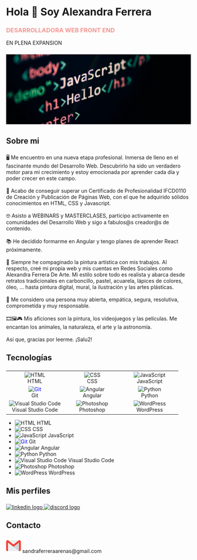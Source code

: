 <h1 align="left">Hola 👋 Soy Alexandra Ferrera</h1>
<h3 style="color:#f39792">DESARROLLADORA WEB FRONT END </h3>
<p>EN PLENA EXPANSION</p>

###

<img src="imgportada2.webp">

###

<h2 color="#9ebaa3" align="left">Sobre mi</h2>

###

<p align="left">🖥 Me encuentro en una nueva etapa profesional. Inmersa de lleno en el fascinante mundo del Desarrollo Web. Descubrirlo ha sido un verdadero motor para mi crecimiento y estoy emocionada por aprender cada día y poder crecer en este campo.<br><br>📑 Acabo de conseguir superar un Certificado de Profesionalidad IFCD0110 de Creación y Publicación de Páginas Web, con el que he adquirido sólidos conocimientos en HTML, CSS y Javascript.<br><br>🤓 Asisto a WEBINARS y MASTERCLASES, participo activamente en comunidades del Desarrollo Web y sigo a fabulos@s creador@s de contenido. <br><br>📚 He decidido formarme en Angular y tengo planes de aprender React próximamente.<br><br>🎨 Siempre he compaginado la pintura artística con mis trabajos. Al respecto, creé mi propia web y mis cuentas en Redes Sociales como Alexandra Ferrera De Arte. Mi estilo sobre todo es realista y abarca desde retratos tradicionales en carboncillo, pastel, acuarela, lápices de colores, óleo, ... hasta pintura digital, mural, la ilustración y las artes plásticas.<br><br>👩 Me considero una persona muy abierta, empática, segura, resolutiva, comprometida y muy responsable.<br><br>🎞🖼🎮 Mis aficiones son la pintura, los videojuegos y las películas. Me encantan los animales, la naturaleza, el arte y la astronomía.<br><br>Así que, gracias por leerme. ¡Salu2!</p>

###

<h2 align="left">Tecnologías</h2>

###

<table>
  <tr>
    <td align="center" width="33%">
      <img src="https://img.icons8.com/color/48/000000/html-5.png" alt="HTML" width="25" height="25"/><br/>HTML
    </td>
    <td align="center" width="33%">
      <img src="https://img.icons8.com/color/48/000000/css3.png" alt="CSS" width="25" height="25"/><br/>CSS
    </td>
    <td align="center" width="33%">
      <img src="https://img.icons8.com/color/48/000000/javascript.png" alt="JavaScript" width="25" height="25"/><br/>JavaScript
    </td>
  </tr>
  <tr>
    <td align="center" width="33%">
      <img src="https://img.icons8.com/ios-filled/50/0000FF/git.png" alt="Git" width="25" height="25" style="color: #0000FF;"/><br/>Git
    </td>
    <td align="center" width="33%">
      <img src="https://img.icons8.com/color/48/000000/angularjs.png" alt="Angular" width="25" height="25"/><br/>Angular
    </td>
    <td align="center" width="33%">
      <img src="https://img.icons8.com/color/48/000000/python.png" alt="Python" width="25" height="25"/><br/>Python
    </td>
  </tr>
  <tr>
    <td align="center" width="33%">
      <img src="https://img.icons8.com/color/48/000000/visual-studio-code-2019.png" alt="Visual Studio Code" width="25" height="25"/><br/>Visual Studio Code
    </td>
    <td align="center" width="33%">
      <img src="https://img.icons8.com/color/48/000000/adobe-photoshop.png" alt="Photoshop" width="25" height="25"/><br/>Photoshop
    </td>
    <td align="center" width="33%">
      <img src="https://img.icons8.com/color/48/000000/wordpress.png" alt="WordPress" width="25" height="25"/><br/>WordPress
    </td>
  </tr>
</table>
<div align="left">

- <img src="https://img.icons8.com/color/48/000000/html-5.png" alt="HTML" width="25" height="25"/> HTML
- <img src="https://img.icons8.com/color/48/000000/css3.png" alt="CSS" width="25" height="25"/> CSS
- <img src="https://img.icons8.com/color/48/000000/javascript.png" alt="JavaScript" width="25" height="25"/> JavaScript
- <img src="https://img.icons8.com/ios-filled/50/0000FF/git.png" alt="Git" width="25" height="25" style="color: #0000FF;"/> Git
- <img src="https://img.icons8.com/color/48/000000/angularjs.png" alt="Angular" width="25" height="25"/> Angular
- <img src="https://img.icons8.com/color/48/000000/python.png" alt="Python" width="25" height="25"/> Python
- <img src="https://img.icons8.com/color/48/000000/visual-studio-code-2019.png" alt="Visual Studio Code" width="25" height="25"/> Visual Studio Code
- <img src="https://img.icons8.com/color/48/000000/adobe-photoshop.png" alt="Photoshop" width="25" height="25"/> Photoshop
- <img src="https://img.icons8.com/color/48/000000/wordpress.png" alt="WordPress" width="25" height="25"/> WordPress
</div>

###
<h2 align="left">Mis perfiles</h2>

###

<div align="left">
  <a href="https://www.linkedin.com/in/alexandra-ferrera-arenas/" target="_blank">
    <img src="https://cdn.jsdelivr.net/gh/devicons/devicon@latest/icons/linkedin/linkedin-original.svg" height="40" alt="linkedin logo" />
  </a>
  <a href="https://discord.com/users/818988764508061746" target="_blank">
    <img src="https://raw.githubusercontent.com/maurodesouza/profile-readme-generator/master/src/assets/icons/social/discord/default.svg" height="40" alt="discord logo" />
  </a>
</div>

###
<h2 align="left">Contacto</h2>

###
<p> <img src="gmail.png" height="40" alt="abrir gmail"/>   sandraferreraarenas@gmail.com </p>

###
